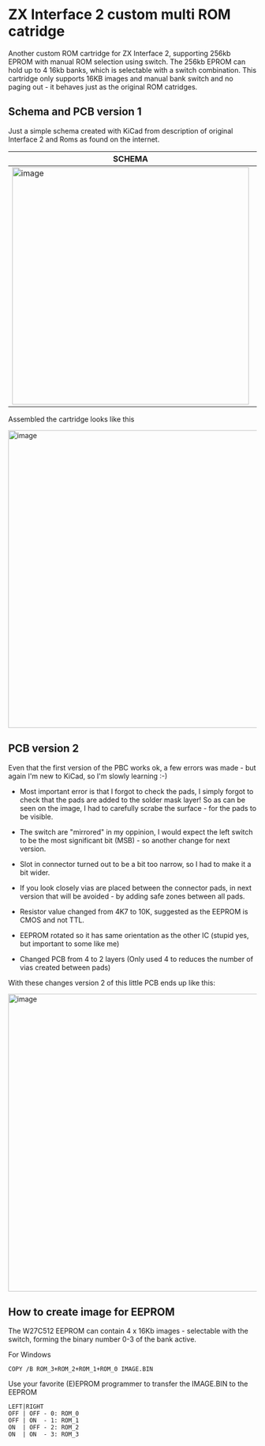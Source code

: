 # ZX Interface 2 custom multi ROM catridge
Another custom ROM cartridge for ZX Interface 2, supporting 256kb EPROM with manual ROM selection using switch. The 256kb EPROM can hold up to 4 16kb banks, which is selectable with a switch combination.
This cartridge only supports 16KB images and manual bank switch and no paging out - it behaves just as the original ROM catridges.

## Schema and PCB version 1
Just a simple schema created with KiCad from description of original Interface 2 and Roms as found on the internet.

| SCHEMA | PCB |
| ------ | --- |
|<img width="480" alt="image" src="https://github.com/thomasheckmann/zx-interface-2-rom/assets/14136378/24d9d5d2-00fc-4982-a62f-d98555bc82f8">|<img width="480" alt="image" src="https://github.com/thomasheckmann/zx-interface-2-rom/assets/14136378/fd5c1722-be26-4a0e-b76c-133080a56d07">|

Assembled the cartridge looks like this

<img width="602" alt="image" src="https://github.com/thomasheckmann/zx-interface-2-rom/assets/14136378/98390b0a-0d1a-49b4-8ea4-dc8fd6eeafcf">

## PCB version 2
Even that the first version of the PBC works ok, a few errors was made - but again I'm new to KiCad, so I'm slowly learning :-)

- Most important error is that I forgot to check the pads, I simply forgot to check that the pads are added to the solder mask layer! So as can be seen on the image, I had to carefully scrabe the surface - for the pads to be visible.

- The switch are "mirrored" in my oppinion, I would expect the left switch to be the most significant bit (MSB) - so another change for next version.

- Slot in connector turned out to be a bit too narrow, so I had to make it a bit wider.

- If you look closely vias are placed between the connector pads, in next version that will be avoided - by adding safe zones between all pads.

- Resistor value changed from 4K7 to 10K, suggested as the EEPROM is CMOS and not TTL.

- EEPROM rotated so it has same orientation as the other IC (stupid yes, but important to some like me)

- Changed PCB from 4 to 2 layers (Only used 4 to reduces the number of vias created between pads)

With these changes version 2 of this little PCB ends up like this:

<img width="602" alt="image" src="https://github.com/thomasheckmann/zx-interface-2-rom/assets/14136378/3ecfddf8-48ed-49c6-b536-00d8d13c5ec7">

## How to create image for EEPROM
The W27C512 EEPROM can contain 4 x 16Kb images - selectable with the switch, forming the binary number 0-3 of the bank active.

For Windows
```
COPY /B ROM_3+ROM_2+ROM_1+ROM_0 IMAGE.BIN
```
Use your favorite (E)EPROM programmer to transfer the IMAGE.BIN to the EEPROM

```
LEFT|RIGHT
OFF | OFF - 0: ROM_0
OFF | ON  - 1: ROM_1
ON  | OFF - 2: ROM_2
ON  | ON  - 3: ROM_3
```
